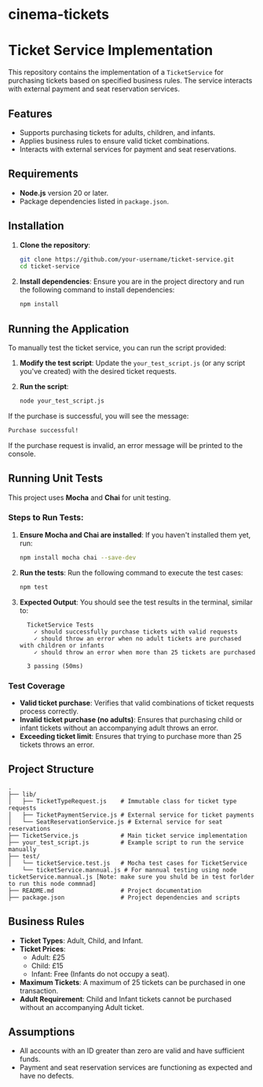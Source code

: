 # cinema-tickets

# Ticket Service Implementation

This repository contains the implementation of a `TicketService` for purchasing tickets based on specified business rules. The service interacts with external payment and seat reservation services.

## Features
- Supports purchasing tickets for adults, children, and infants.
- Applies business rules to ensure valid ticket combinations.
- Interacts with external services for payment and seat reservations.

## Requirements
- **Node.js** version 20 or later.
- Package dependencies listed in `package.json`.

## Installation

1. **Clone the repository**:
   ```bash
   git clone https://github.com/your-username/ticket-service.git
   cd ticket-service
   ```

2. **Install dependencies**:
   Ensure you are in the project directory and run the following command to install dependencies:
   ```bash
   npm install
   ```

## Running the Application

To manually test the ticket service, you can run the script provided:

1. **Modify the test script**:
   Update the `your_test_script.js` (or any script you've created) with the desired ticket requests.

2. **Run the script**:
   ```bash
   node your_test_script.js
   ```

If the purchase is successful, you will see the message:
```bash
Purchase successful!
```

If the purchase request is invalid, an error message will be printed to the console.

## Running Unit Tests

This project uses **Mocha** and **Chai** for unit testing.

### Steps to Run Tests:

1. **Ensure Mocha and Chai are installed**:
   If you haven't installed them yet, run:
   ```bash
   npm install mocha chai --save-dev
   ```

2. **Run the tests**:
   Run the following command to execute the test cases:
   ```bash
   npm test
   ```

3. **Expected Output**:
   You should see the test results in the terminal, similar to:
   ```
     TicketService Tests
       ✓ should successfully purchase tickets with valid requests
       ✓ should throw an error when no adult tickets are purchased with children or infants
       ✓ should throw an error when more than 25 tickets are purchased

     3 passing (50ms)
   ```

### Test Coverage

- **Valid ticket purchase**: Verifies that valid combinations of ticket requests process correctly.
- **Invalid ticket purchase (no adults)**: Ensures that purchasing child or infant tickets without an accompanying adult throws an error.
- **Exceeding ticket limit**: Ensures that trying to purchase more than 25 tickets throws an error.

## Project Structure

```plaintext
.
├── lib/
│   ├── TicketTypeRequest.js    # Immutable class for ticket type requests
│   ├── TicketPaymentService.js # External service for ticket payments
│   └── SeatReservationService.js # External service for seat reservations
├── TicketService.js            # Main ticket service implementation
├── your_test_script.js         # Example script to run the service manually
├── test/
│   └── ticketService.test.js   # Mocha test cases for TicketService
    └── ticketService.mannual.js # For mannual testing using node ticketService.mannual.js [Note: make sure you shuld be in test forlder to run this node commnad]
├── README.md                   # Project documentation
├── package.json                # Project dependencies and scripts
```

## Business Rules

- **Ticket Types**: Adult, Child, and Infant.
- **Ticket Prices**:
  - Adult: £25
  - Child: £15
  - Infant: Free (Infants do not occupy a seat).
- **Maximum Tickets**: A maximum of 25 tickets can be purchased in one transaction.
- **Adult Requirement**: Child and Infant tickets cannot be purchased without an accompanying Adult ticket.

## Assumptions

- All accounts with an ID greater than zero are valid and have sufficient funds.
- Payment and seat reservation services are functioning as expected and have no defects.
  
